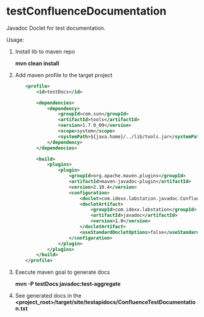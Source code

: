 # testConfluenceDocumentation
Javadoc Doclet for test documentation.

Usage:

1. Install lib to maven repo


      **mvn clean install**

2. Add maven profile to the target project

 ```xml
        <profile>
            <id>testDocs</id>

            <dependencies>
                <dependency>
                    <groupId>com.sun</groupId>
                    <artifactId>tools</artifactId>
                    <version>1.7.0_09</version>
                    <scope>system</scope>
                    <systemPath>${java.home}/../lib/tools.jar</systemPath>
                </dependency>
            </dependencies>

            <build>
                <plugins>
                    <plugin>
                        <groupId>org.apache.maven.plugins</groupId>
                        <artifactId>maven-javadoc-plugin</artifactId>
                        <version>2.10.4</version>
                        <configuration>
                            <doclet>com.idexx.labstation.javadoc.ConfluenceDoclet</doclet>
                            <docletArtifact>
                                <groupId>com.idexx.labstation</groupId>
                                <artifactId>javadoc</artifactId>
                                <version>1.0</version>
                            </docletArtifact>
                            <useStandardDocletOptions>false</useStandardDocletOptions>
                        </configuration>
                    </plugin>
                </plugins>
            </build>
        </profile>
 ```

3. Execute maven goal to generate docs


    **mvn -P testDocs javadoc:test-aggregate**
    
4. See generated docs in the **<project_root>/target/site/testapidocs/ConfluenceTestDocumentation.txt**